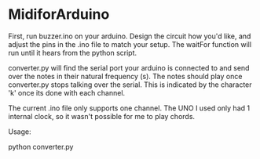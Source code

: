 # MidiforArduino

First, run buzzer.ino on your arduino. Design the circuit how you'd like, and adjust the pins in the .ino file to match your setup. The waitFor function will run until it hears from the python script. 

converter.py will find the serial port your arduino is connected to and send over the notes in their natural frequency (s). The notes should play once converter.py stops talking over the serial. This is indicated by the character 'k' once its done with each channel.  

The current .ino file only supports one channel. The UNO I used only had 1 internal clock, so it wasn't possible for me to play chords.

Usage: 

python converter.py <name of midi file> 
